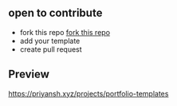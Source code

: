 ## open to contribute 
- fork this repo [fork this repo](https://github.com/priyanshprajapat/404-templates/fork)
-  add your template
- create pull request 

## Preview
https://priyansh.xyz/projects/portfolio-templates

